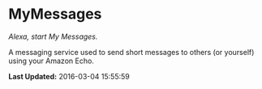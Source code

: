 # MyMessages
*Alexa, start My Messages.*

A messaging service used to send short messages to others (or yourself) using your Amazon Echo.

**Last Updated:** 2016-03-04 15:55:59